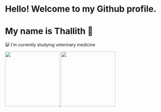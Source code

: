 # Hello! Welcome to my Github profile.
# My name is Thallith 👋

😺 I'm currently studying veterinary medicine


<div>
<a href="https://github.com/Thallith">
<img loading="lazy" height="180em" src="https://github-readme-stats.vercel.app/api/top-langs/?username=Thallith&layout=compact&langs_count=7&theme=dracula"/>
<img loading="lazy" height="180em" src="https://github-readme-stats.vercel.app/api?username=Thallith&show_icons=true&theme=dracula&include_all_commits=true&count_private=true"/>

</div>

<!--
**Thallith/Thallith** is a ✨ _special_ ✨ repository because its `README.md` (this file) appears on your GitHub profile.

Here are some ideas to get you started:

- 🔭 I’m currently working on ...
- 🌱 I’m currently learning ...
- 👯 I’m looking to collaborate on ...
- 🤔 I’m looking for help with ...
- 💬 Ask me about ...
- 📫 How to reach me: ...
- 😄 Pronouns: ...
- ⚡ Fun fact: ...
-->
